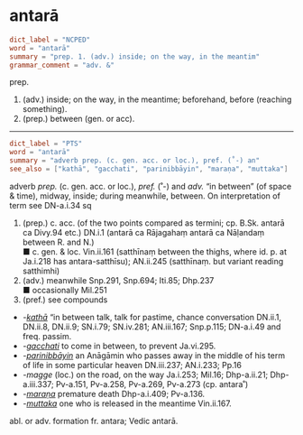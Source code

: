 # antarā

``` toml
dict_label = "NCPED"
word = "antarā"
summary = "prep. 1. (adv.) inside; on the way, in the meantim"
grammar_comment = "adv. &"
```

prep.

1. (adv.) inside; on the way, in the meantime; beforehand, before (reaching something).
2. (prep.) between (gen. or acc).

--------------------

``` toml
dict_label = "PTS"
word = "antarā"
summary = "adverb prep. (c. gen. acc. or loc.), pref. (˚-) an"
see_also = ["kathā", "gacchati", "parinibbāyin", "maraṇa", "muttaka"]
```

adverb *prep.* (c. gen. acc. or loc.), *pref.* (˚\-) and *adv.* “in between” (of space & time), midway, inside; during meanwhile, between. On interpretation of term see DN\-a.i.34 sq

1. (prep.) c. acc. (of the two points compared as termini; cp. B.Sk. antarā ca Divy.94 etc.) DN.i.1 (antarā ca Rājagahaṃ antarā ca Nāḷandaṃ between R. and N.)  
   ■ c. gen. & loc. Vin.ii.161 (satthīnaṃ between the thighs, where id. p. at Ja.i.218 has antara\-satthīsu); AN.ii.245 (satthīnaṃ. but variant reading satthimhi)
2. (adv.) meanwhile Snp.291, Snp.694; Iti.85; Dhp.237  
   ■ occasionally Mil.251
3. (pref.) see compounds

* *\-[kathā](kathā.md)* “in between talk, talk for pastime, chance conversation DN.ii.1, DN.ii.8, DN.ii.9; SN.i.79; SN.iv.281; AN.iii.167; Snp.p.115; DN\-a.i.49 and freq. passim.
* *\-[gacchati](gacchati.md)* to come in between, to prevent Ja.vi.295.
* *\-[parinibbāyin](parinibbāyin.md)* an Anāgāmin who passes away in the middle of his term of life in some particular heaven DN.iii.237; AN.i.233; Pp.16
* *\-magge* (loc.) on the road, on the way Ja.i.253; Mil.16; Dhp\-a.ii.21; Dhp\-a.iii.337; Pv\-a.151, Pv\-a.258, Pv\-a.269, Pv\-a.273 (cp. antara˚)
* *\-[maraṇa](maraṇa.md)* premature death Dhp\-a.i.409; Pv\-a.136.
* *\-[muttaka](muttaka.md)* one who is released in the meantime Vin.ii.167.

abl. or adv. formation fr. antara; Vedic antarā.

